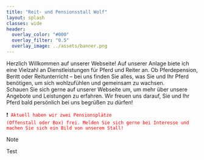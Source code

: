 ```yaml
---
title: "Reit- und Pensionsstall Wolf"
layout: splash
classes: wide
header:
  overlay_color: "#000"
  overlay_filter: "0.5"
  overlay_image: ../assets/banner.png
---
```


Herzlich Willkommen auf unserer Webseite! Auf unserer Anlage biete ich eine Vielzahl an Dienstleistungen für Pferd und Reiter an. Ob Pferdepension, Beritt oder Reitunterricht – bei uns finden Sie alles, was Sie und Ihr Pferd benötigen, um sich wohlzufühlen und gemeinsam zu wachsen.  
Schauen Sie sich gerne auf unserer Webseite um, um mehr über unsere Angebote und Leistungen zu erfahren. Wir freuen uns darauf, Sie und Ihr Pferd bald persönlich bei uns begrüßen zu dürfen!

❗<code style="color : red"> Aktuell haben wir zwei Pensionsplätze (Offenstall oder Box) frei. Melden Sie sich gerne bei Interesse und machen Sie sich ein Bild von unserem Stall! </code>



> [!NOTE]
> Test 



